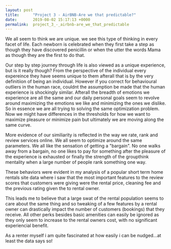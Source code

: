 ```yaml
---
layout: post
title:      "Project 3 - AirBNB-Are we that predictable?"
date:       2019-08-02 15:17:13 +0000
permalink:  project_3_-_airbnb-are_we_that_predictable
---
```


We all seem to think we are unique. we see this type of thinking in every facet of life. Each newborn is celebrated when they first take a step as though they have discovered penicillin or when the utter the words Mama as though they are the first to do that.

Our step by step journey through life is also viewed as a unique experience, but is it really though? From the perspective of the individual every expereince they have seems unique to them afterall that is by the very definitiion of being an individual. However if you correct for behavioural outliers in the human race, couldnt the assumption be made that the human experience is shockingly similar. Afterall the breadth of emotions we experience are all the same and our daily personal goals seem to revolve around maximizing the emotions we like and minimizing the ones we dislike. So in essence we are all trying to solving the same optimization problem. Now we might have differences  in the thresholds for how we want to maximize pleasure or minimize pain but ultimately we are moving along the same curve.

More evidence of our similiarity is reflected in the way we rate, rank and review services online. We all seem to optimize around the same parameters. We all like the sensation of getting a "bargain". No one walks away from a bargain, no one likes to pay for something after the pleasure of the experience is exhausted or finally the strength of the groupthink mentality when a large number of people rank something one way.

These behaviors were evident in my analysis of a popular short term home rentals site data where i saw that the most important features to the review scores that customers were giving were the rental price, cleaning fee and the previous rating given the to rental owner.

This leads me to believe that a large swat of the rental population seems to care about the same thing and so tweaking of a few features by a rental owner can drastically impact the number of customers (bookings) that they receive. All other  perks besides basic amenities can easily be ignored as they only seem to increase to the rental owners cost, with no significant experiencial benefit.

As a renter myself i am quite fascinated at how easily i can be nudged...at least the data says so! 
